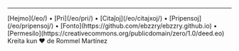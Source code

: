 
***
<div class="footer">

<div class="text-small">
[Hejmo](/eo/) • [Pri](/eo/pri/) • [Citaĵoj](/eo/citajxoj/) • [Pripensoj](/eo/pripensoj/) • [Fonto](https://github.com/ebzzry/ebzzry.github.io) • [Permesilo](https://creativecommons.org/publicdomain/zero/1.0/deed.eo)
</div>

<div class="text-x-small">
Kreita kun ❤️ de Rommel Martínez
</div>

</div>
